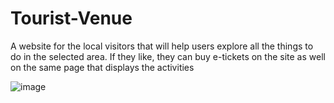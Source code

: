 # Tourist-Venue
A website for the local visitors that will help users explore all the things to do in the selected area. If they like, they can buy e-tickets on the site as well
on the same page that displays the activities

![image](https://user-images.githubusercontent.com/36612059/213895071-b4a522f3-41ad-4564-a02f-3eb6f2072fc7.png)
